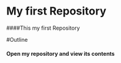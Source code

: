 # My first Repository
####This my first Repository

#Outline
#### Open my repository and view its contents
